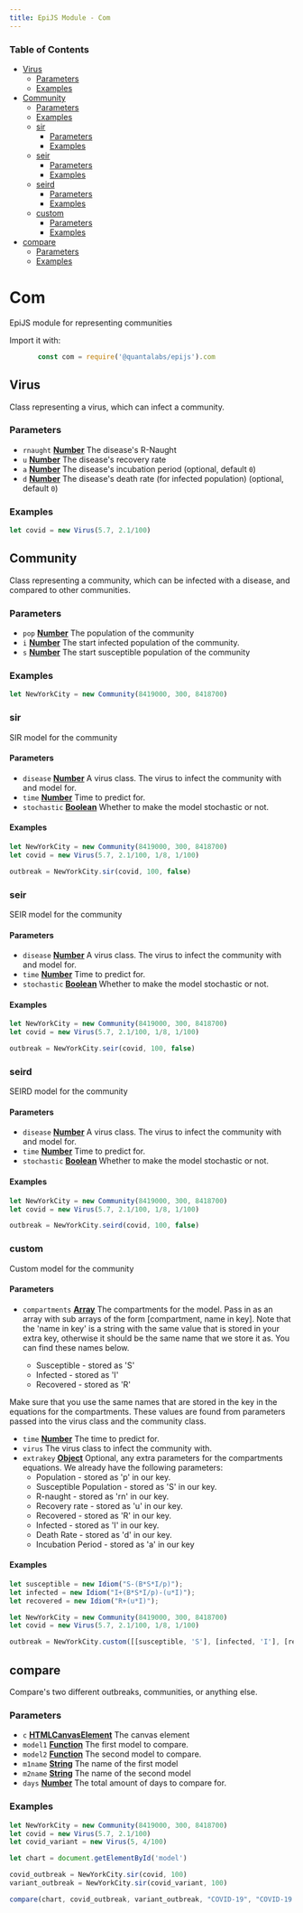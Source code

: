 ```yaml
---
title: EpiJS Module - Com
---
```

<!-- Generated by documentation.js. Update this documentation by updating the source code. -->

### Table of Contents


*   [Virus][2]
    *   [Parameters][3]
    *   [Examples][4]
*   [Community][5]
    *   [Parameters][6]
    *   [Examples][7]
    *   [sir][8]
        *   [Parameters][9]
        *   [Examples][10]
    *   [seir][11]
        *   [Parameters][12]
        *   [Examples][13]
    *   [seird][14]
        *   [Parameters][15]
        *   [Examples][16]
    *   [custom][17]
        *   [Parameters][18]
        *   [Examples][19]
*   [compare][20]
    *   [Parameters][21]
    *   [Examples][22]

# Com

EpiJS module for representing communities

Import it with:
```javascript
       const com = require('@quantalabs/epijs').com
```
## Virus

Class representing a virus, which can infect a community.

### Parameters

*   `rnaught` **[Number][23]** The disease's R-Naught
*   `u` **[Number][23]** The disease's recovery rate
*   `a` **[Number][23]** The disease's incubation period (optional, default `0`)
*   `d` **[Number][23]** The disease's death rate (for infected population) (optional, default `0`)

### Examples

```javascript
let covid = new Virus(5.7, 2.1/100)
```

## Community

Class representing a community, which can be infected with a disease, and compared to other communities.

### Parameters

*   `pop` **[Number][23]** The population of the community
*   `i` **[Number][23]** The start infected population of the community.
*   `s` **[Number][23]** The start susceptible population of the community

### Examples

```javascript
let NewYorkCity = new Community(8419000, 300, 8418700)
```

### sir

SIR model for the community

#### Parameters

*   `disease` **[Number][23]** A virus class. The virus to infect the community with and model for.
*   `time` **[Number][23]** Time to predict for.
*   `stochastic` **[Boolean][24]** Whether to make the model stochastic or not.

#### Examples

```javascript
let NewYorkCity = new Community(8419000, 300, 8418700)
let covid = new Virus(5.7, 2.1/100, 1/8, 1/100)

outbreak = NewYorkCity.sir(covid, 100, false)
```

### seir

SEIR model for the community

#### Parameters

*   `disease` **[Number][23]** A virus class. The virus to infect the community with and model for.
*   `time` **[Number][23]** Time to predict for.
*   `stochastic` **[Boolean][24]** Whether to make the model stochastic or not.

#### Examples

```javascript
let NewYorkCity = new Community(8419000, 300, 8418700)
let covid = new Virus(5.7, 2.1/100, 1/8, 1/100)

outbreak = NewYorkCity.seir(covid, 100, false)
```

### seird

SEIRD model for the community

#### Parameters

*   `disease` **[Number][23]** A virus class. The virus to infect the community with and model for.
*   `time` **[Number][23]** Time to predict for.
*   `stochastic` **[Boolean][24]** Whether to make the model stochastic or not.

#### Examples

```javascript
let NewYorkCity = new Community(8419000, 300, 8418700)
let covid = new Virus(5.7, 2.1/100, 1/8, 1/100)

outbreak = NewYorkCity.seird(covid, 100, false)
```

### custom

Custom model for the community

#### Parameters

*   `compartments` **[Array][25]** The compartments for the model. Pass in as an array with sub arrays of the form \[compartment, name in key].
    Note that the 'name in key' is a string with the same value that is stored in your extra key, otherwise it should be the same name that we store it as.
You can find these names below.

    *   Susceptible - stored as 'S'
    *   Infected - stored as 'I'
    *   Recovered - stored as 'R'

Make sure that you use the same names that are stored in the key in the equations for the compartments. These values are found from parameters passed into the virus class and the community class.

*   `time` **[Number][23]** The time to predict for.
*   `virus`  The virus class to infect the community with.
*   `extrakey` **[Object][26]** Optional, any extra parameters for the compartments equations.
We already have the following parameters:
    *   Population - stored as 'p' in our key.
    *   Susceptible Population - stored as 'S' in our key.
    *   R-naught - stored as 'rn' in our key.
    *   Recovery rate - stored as 'u' in our key.
    *   Recovered - stored as 'R' in our key.
    *   Infected - stored as 'I' in our key.
    *   Death Rate - stored as 'd' in our key.
    *   Incubation Period - stored as 'a' in our key
#### Examples

```javascript
let susceptible = new Idiom("S-(B*S*I/p)");
let infected = new Idiom("I+(B*S*I/p)-(u*I)");
let recovered = new Idiom("R+(u*I)");

let NewYorkCity = new Community(8419000, 300, 8418700)
let covid = new Virus(5.7, 2.1/100, 1/8, 1/100)

outbreak = NewYorkCity.custom([[susceptible, 'S'], [infected, 'I'], [recovered, 'R']], 100, covid, {B: covid.rnaught*covid.u})
```

## compare

Compare's two different outbreaks, communities, or anything else.

### Parameters

*   `c` **[HTMLCanvasElement][27]** The canvas element
*   `model1` **[Function][28]** The first model to compare.
*   `model2` **[Function][28]** The second model to compare.
*   `m1name` **[String][29]** The name of the first model
*   `m2name` **[String][29]** The name of the second model
*   `days` **[Number][23]** The total amount of days to compare for.

### Examples

```javascript
let NewYorkCity = new Community(8419000, 300, 8418700)
let covid = new Virus(5.7, 2.1/100)
let covid_variant = new Virus(5, 4/100)

let chart = document.getElementById('model')

covid_outbreak = NewYorkCity.sir(covid, 100)
variant_outbreak = NewYorkCity.sir(covid_variant, 100)

compare(chart, covid_outbreak, variant_outbreak, "COVID-19", "COVID-19 Variant", 100) // We chose 100 as the amount of days, but it could be 50 or 25, not the lenght of the prediction that was in the model.
```

[1]: #chart

[2]: #virus

[3]: #parameters

[4]: #examples

[5]: #community

[6]: #parameters-1

[7]: #examples-1

[8]: #sir

[9]: #parameters-2

[10]: #examples-2

[11]: #seir

[12]: #parameters-3

[13]: #examples-3

[14]: #seird

[15]: #parameters-4

[16]: #examples-4

[17]: #custom

[18]: #parameters-5

[19]: #examples-5

[20]: #compare

[21]: #parameters-6

[22]: #examples-6

[23]: https://developer.mozilla.org/docs/Web/JavaScript/Reference/Global_Objects/Number

[24]: https://developer.mozilla.org/docs/Web/JavaScript/Reference/Global_Objects/Boolean

[25]: https://developer.mozilla.org/docs/Web/JavaScript/Reference/Global_Objects/Array

[26]: https://developer.mozilla.org/docs/Web/JavaScript/Reference/Global_Objects/Object

[27]: https://developer.mozilla.org/docs/Web/API/HTMLCanvasElement

[28]: https://developer.mozilla.org/docs/Web/JavaScript/Reference/Statements/function

[29]: https://developer.mozilla.org/docs/Web/JavaScript/Reference/Global_Objects/String
